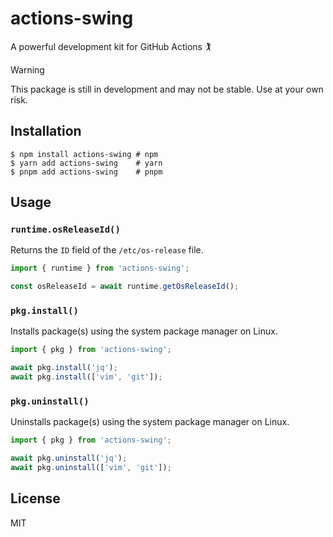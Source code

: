 # actions-swing

A powerful development kit for GitHub Actions 🏌️

> [!WARNING]
> This package is still in development and may not be stable. Use at your own risk.

## Installation

```console
$ npm install actions-swing # npm
$ yarn add actions-swing    # yarn
$ pnpm add actions-swing    # pnpm
```

## Usage

### `runtime.osReleaseId()`

Returns the `ID` field of the `/etc/os-release` file.

```typescript
import { runtime } from 'actions-swing';

const osReleaseId = await runtime.getOsReleaseId();
```

### `pkg.install()`

Installs package(s) using the system package manager on Linux.

```typescript
import { pkg } from 'actions-swing';

await pkg.install('jq');
await pkg.install(['vim', 'git']);
```

### `pkg.uninstall()`

Uninstalls package(s) using the system package manager on Linux.

```typescript
import { pkg } from 'actions-swing';

await pkg.uninstall('jq');
await pkg.uninstall(['vim', 'git']);
```

## License

MIT
